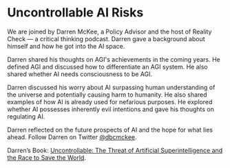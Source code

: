 # Uncontrollable AI Risks

We are joined by Darren McKee, a Policy Advisor and the host of Reality Check — a critical thinking podcast. Darren gave a background about himself and how he got into the AI space.

Darren shared his thoughts on AGI's achievements in the coming years. He defined AGI and discussed how to differentiate an AGI system. He also shared whether AI needs consciousness to be AGI. 

Darren discussed his worry about AI surpassing human understanding of the universe and potentially causing harm to humanity. He also shared examples of how AI is already used for nefarious purposes. He explored whether AI possesses inherently evil intentions and gave his thoughts on regulating AI.

Darren reflected on the future prospects of AI and the hope for what lies ahead. Follow Darren on Twitter [@dbcmckee](https://twitter.com/dbcmckee).

Darren’s Book: [Uncontrollable: The Threat of Artificial Superintelligence and the Race to Save the World](https://www.amazon.ca/Uncontrollable-Threat-Artificial-Superintelligence-World/dp/B0CNNYKVH1/ref=zg_bs_g_387230011_sccl_1/141-4202109-0375516?psc=1).
